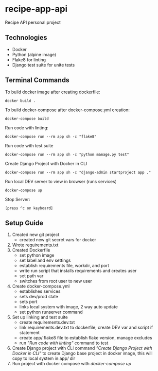 # recipe-app-api
Recipe API personal project

## Technologies
* Docker
* Python (alpine image)
* Flake8 for linting
* Django test suite for unite tests

## Terminal Commands
To build docker image after creating dockerfile:

    docker build .

To build docker-compose after docker-compose.yml creation:

    docker-compose build

Run code with linting:

    docker-compose run --rm app sh -c "flake8"

Run code with test suite

    docker-compose run --rm app sh -c "python manage.py test"

Create Django Project with Docker in CLI

    docker-compose run --rm app sh -c "django-admin startproject app ."

Run local DEV server to view in browser (runs services)

    docker-compose up

Stop Server: 

    [press ^c on keyboard]


## Setup Guide
1. Created new git project
    * created new git secret vars for docker
2. Wrote requirements.txt
3. Created Dockerfile
    * set python image
    * set label and env settings
    * establish requirements file, workdir, and port
    * write run script that installs requirements and creates user
    * set path var
    * switches from root user to new user
4. Create docker-compose.yml
    * establishes services
    * sets dev/prod state
    * sets port
    * links local system with image, 2 way auto update
    * set python runserver command
5. Set up linking and test suite
    * create requirements.dev.txt
    * link requirements.dev.txt to dockerfile, create DEV var and script if statement
    * create app/.flake8 file to establish flake version, manage excludes
    * run *"Run code with linting"* command to test
6. Create Django project with CLI command *"Create Django Project with Docker in CLI"* to create Django base project in docker image, this will copy to local system in app/ dir
7. Run project with docker compose with *docker-compose up*